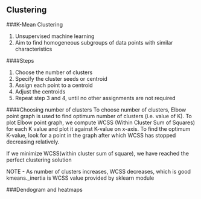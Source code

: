 ## Clustering

###K-Mean Clustering

1. Unsupervised machine learning
2. Aim to find homogeneous subgroups of data points with similar characteristics

####Steps
1. Choose the number of clusters
2. Specify the cluster seeds or centroid
3. Assign each point to a centroid
4. Adjust the centroids
5. Repeat step 3 and 4, until no other assignments are not required

####Choosing number of clusters
To choose number of clusters, Elbow point graph is used to find optimum number of clusters (i.e. value of K).
To plot Elbow point graph, we compute WCSS (Within Cluster Sum of Squares) for each K value and plot it against K-value
on x-axis.
To find the optimum K-value, look for a point in the graph after which WCSS has stopped decreasing relatively.

If we minimize WCSS(within cluster sum of square), we have reached the perfect clustering solution

NOTE - As number of clusters increases, WCSS decreases, which is good
kmeans._inertia is WCSS value provided by sklearn module

###Dendogram and heatmaps


